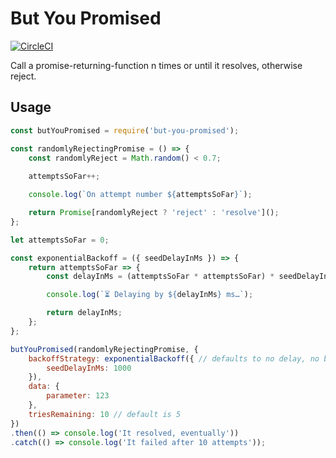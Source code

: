 # But You Promised

[![CircleCI](https://circleci.com/gh/keirog/but-you-promised/tree/master.svg?style=svg)](https://circleci.com/gh/keirog/but-you-promised/tree/master)

Call a promise-returning-function n times or until it resolves, otherwise reject.

## Usage

```js
const butYouPromised = require('but-you-promised');

const randomlyRejectingPromise = () => {
	const randomlyReject = Math.random() < 0.7;
	
	attemptsSoFar++;

	console.log(`On attempt number ${attemptsSoFar}`);

	return Promise[randomlyReject ? 'reject' : 'resolve']();
};

let attemptsSoFar = 0;

const exponentialBackoff = ({ seedDelayInMs }) => {
	return attemptsSoFar => {
		const delayInMs = (attemptsSoFar * attemptsSoFar) * seedDelayInMs;

		console.log(`⏳ Delaying by ${delayInMs} ms…`);

		return delayInMs;
	};
};

butYouPromised(randomlyRejectingPromise, {
	backoffStrategy: exponentialBackoff({ // defaults to no delay, no backoff
		seedDelayInMs: 1000
	}),
	data: {
		parameter: 123
	},
	triesRemaining: 10 // default is 5
})
.then(() => console.log('It resolved, eventually'))
.catch(() => console.log('It failed after 10 attempts'));
```
